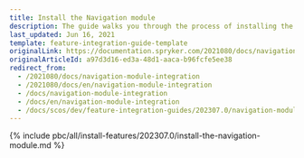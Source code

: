 ```yaml
---
title: Install the Navigation module
description: The guide walks you through the process of installing the Navigation Module into your project.
last_updated: Jun 16, 2021
template: feature-integration-guide-template
originalLink: https://documentation.spryker.com/2021080/docs/navigation-module-integration
originalArticleId: a97d3d16-ed3a-48d1-aaca-b96fcfe5ee38
redirect_from:
  - /2021080/docs/navigation-module-integration
  - /2021080/docs/en/navigation-module-integration
  - /docs/navigation-module-integration
  - /docs/en/navigation-module-integration
  - /docs/scos/dev/feature-integration-guides/202307.0/navigation-module-integration.html
---
```


{% include pbc/all/install-features/202307.0/install-the-navigation-module.md %} <!-- To edit, see /_includes/pbc/all/install-features/202307.0/install-the-navigation-module.md -->
